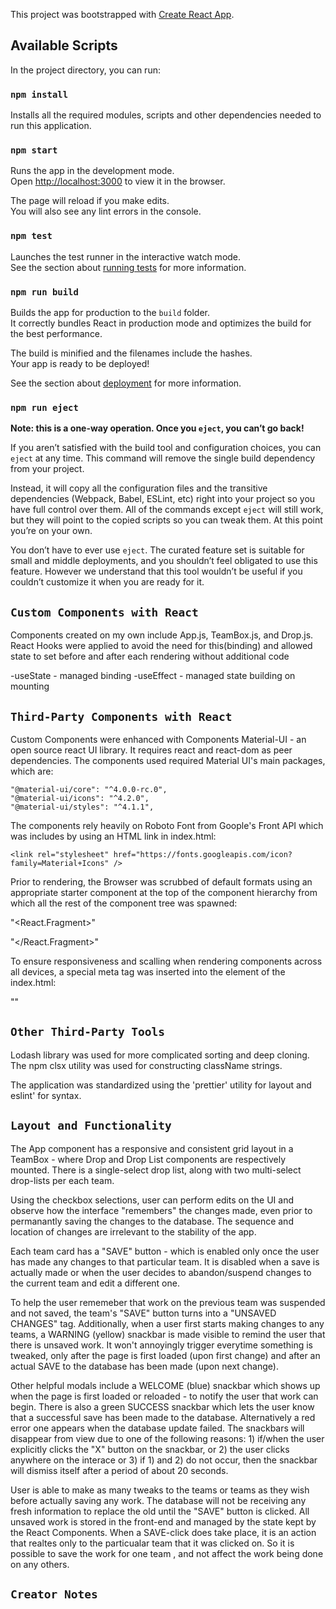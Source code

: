 This project was bootstrapped with [Create React App](https://github.com/facebook/create-react-app).

## Available Scripts

In the project directory, you can run:

### `npm install`

Installs all the required modules, scripts and other dependencies needed to run this application.<br>

### `npm start`

Runs the app in the development mode.<br>
Open [http://localhost:3000](http://localhost:3000) to view it in the browser.

The page will reload if you make edits.<br>
You will also see any lint errors in the console.


### `npm test`

Launches the test runner in the interactive watch mode.<br>
See the section about [running tests](https://facebook.github.io/create-react-app/docs/running-tests) for more information.

### `npm run build`

Builds the app for production to the `build` folder.<br>
It correctly bundles React in production mode and optimizes the build for the best performance.

The build is minified and the filenames include the hashes.<br>
Your app is ready to be deployed!

See the section about [deployment](https://facebook.github.io/create-react-app/docs/deployment) for more information.

### `npm run eject`

**Note: this is a one-way operation. Once you `eject`, you can’t go back!**

If you aren’t satisfied with the build tool and configuration choices, you can `eject` at any time. This command will remove the single build dependency from your project.

Instead, it will copy all the configuration files and the transitive dependencies (Webpack, Babel, ESLint, etc) right into your project so you have full control over them. All of the commands except `eject` will still work, but they will point to the copied scripts so you can tweak them. At this point you’re on your own.

You don’t have to ever use `eject`. The curated feature set is suitable for small and middle deployments, and you shouldn’t feel obligated to use this feature. However we understand that this tool wouldn’t be useful if you couldn’t customize it when you are ready for it.

## `Custom Components with React`

Components created on my own include App.js, TeamBox.js, and Drop.js. 
React Hooks were applied to avoid the need for this(binding) and allowed state to set before and after each rendering without additional code

-useState  - managed binding
-useEffect - managed state building on mounting



## `Third-Party Components with React`

Custom Components were enhanced with Components Material-UI - an open source react UI library. It requires react and react-dom as peer dependencies. 
The components used required Material UI's main packages, which are:

    "@material-ui/core": "^4.0.0-rc.0",
    "@material-ui/icons": "^4.2.0",
    "@material-ui/styles": "^4.1.1",

The components rely heavily on Roboto Font from Goople's Front API which was includes by using an HTML link in index.html: 

    <link rel="stylesheet" href="https://fonts.googleapis.com/icon?family=Material+Icons" />

Prior to rendering, the Browser was scrubbed of default formats using an appropriate starter component at the top of the component hierarchy from which all the rest of the component tree was spawned:

 "<React.Fragment>"
   <CssBaseline />

 "</React.Fragment>"
      
        
To ensure responsiveness and scalling when rendering components across all devices, a special meta tag was inserted into the <head> element of the index.html: 

  "<meta
      name="viewport"
      content="minimum-scale=1, initial-scale=1, width=device-width, shrink-to-fit=no"
    />"   


## `Other Third-Party Tools`

Lodash library was used for more complicated sorting and deep cloning. The npm clsx utility was used for constructing className strings.

The application was standardized using the 'prettier' utility for layout and eslint' for syntax.

## `Layout and Functionality`

The App component has a responsive and consistent grid layout in a TeamBox - where Drop and Drop List components are respectively mounted. There is a single-select drop list, along with two multi-select drop-lists per each team.  

Using the checkbox selections, user can perform edits on the UI and observe how the interface "remembers" the changes made, even prior to permanantly saving the changes to the database.  The sequence and location of changes are irrelevant to the stability of the app. 

Each team card has a "SAVE" button - which is enabled only once the user has made any changes to that particular team. It is disabled when a save is actually made or when the user decides to abandon/suspend changes to the current team and edit a different one.  

To help the user rememeber that work on the previous team was suspended and not saved, the team's "SAVE" button turns into a "UNSAVED CHANGES" tag. Additionally, when a user first starts making changes to any teams, a WARNING (yellow) snackbar is made visible to remind the user that there is unsaved work.  It won't annoyingly trigger everytime something is tweaked, only after the page is first loaded (upon first change) and after an actual SAVE to the database has been made (upon next change).

Other helpful modals include a WELCOME (blue) snackbar which shows up when the page is first loaded or reloaded - to notify the user that work can begin. There is also a green SUCCESS snackbar which lets the user know that a successful save has been made to the database. Alternatively a red error one appears when the database update failed. The snackbars will disappear from view due to one of the following reasons: 1) if/when the user explicitly clicks the "X" button on the snackbar, or 2) the user clicks anywhere on the interace or 3) if 1) and 2) do not occur, then the snackbar will dismiss itself after a period of about 20 seconds.

User is able to make as many tweaks to the teams or teams as they wish before actually saving any work.  The database will not be receiving any fresh information to replace the old until the "SAVE" button is clicked. All unsaved work is stored in the front-end and managed by the state kept by the React Components. When a SAVE-click does take place, it is an action that realtes only to the particualar team that it was clicked on. So it is possible to save the work for one team , and not affect the work being done on any others. 

## `Creator Notes`
